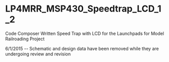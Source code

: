 # LP4MRR_MSP430_Speedtrap_LCD_1_2
Code Composer Written Speed Trap with LCD for the Launchpads for Model Railroading Project

6/1/2015 -- Schematic and design data have been removed while they are undergoing review and revision

